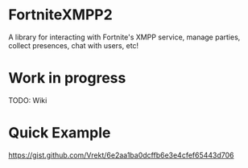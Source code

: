 # FortniteXMPP2
A library for interacting with Fortnite's XMPP service, manage parties, collect presences, chat with users, etc!

# Work in progress

TODO: Wiki

# Quick Example
https://gist.github.com/Vrekt/6e2aa1ba0dcffb6e3e4cfef65443d706
